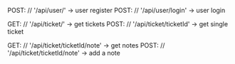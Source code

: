 <!-- User API -->

POST: // '/api/user/'       ->  user register
POST: // '/api/user/login'  ->  user login

<!-- Ticket -->

GET:  // '/api/ticket/'  ->  get tickets
POST: // '/api/ticket/ticketId'  ->  get single ticket

<!-- Notes -->

GET:  // '/api/ticket/ticketId/note'  ->  get notes
POST: // '/api/ticket/ticketId/note'  ->  add a note

